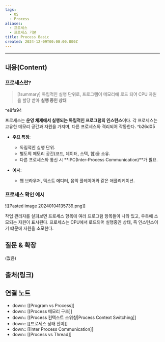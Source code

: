 ```yaml
---
tags:
  - OS
  - Process
aliases:
  - 프로세스
  - 프로세스 기본
title: Process Basic
created: 2024-12-09T00:00:00.000Z
---
```


----
## 내용(Content)

### 프로세스란?

>[!summary]
> 독립적인 실행 단위로, 프로그램이 메모리에 로드 되어 CPU 자원을 할당 받아 **실행 중인 상태**

^e8fa94

프로세스는 **운영 체제에서 실행되는 독립적인 프로그램의 인스턴스**이다.
각 프로세스는 고유한 메모리 공간과 자원을 가지며, 다른 프로세스와 격리되어 작동한다. ^b26d05

- **주요 특징**:
    
    - 독립적인 실행 단위.
    - 별도의 메모리 공간(코드, 데이터, 스택, 힙)을 소유.
    - 다른 프로세스와 통신 시 **IPC(Inter-Process Communication)**가 필요.
- **예시**:
    
    - 웹 브라우저, 텍스트 에디터, 음악 플레이어와 같은 애플리케이션.

### 프로세스 확인 예시

![[Pasted image 20240104135739.png]]

작업 관리자를 살펴보면 프로세스 항목에 여러 프로그램 항목들이 나와 있고, 우측에 소모되는 자원이 표시된다. 프로세스는 CPU에서 로드되어 실행중인 상태, 즉 인스턴스이기 떄문에 자원을 소모한다.

## 질문 & 확장

(없음)

## 출처(링크)


## 연결 노트

- down:: [[Program vs Process]]
- down:: [[Process 메모리 구조]]
- down:: [[Process 컨텍스트 스위칭|Process Context Switching]]
- down:: [[프로세스 상태 전이]]
- down:: [[Inter Process Communication]]
- down:: [[Process vs Thread]]




